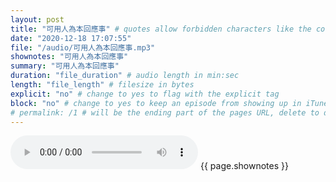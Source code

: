 ```yaml
---
layout: post
title: "可用人為本回應事" # quotes allow forbidden characters like the colon
date: "2020-12-18 17:07:55"
file: "/audio/可用人為本回應事.mp3"
shownotes: "可用人為本回應事"
summary: "可用人為本回應事"
duration: "file_duration" # audio length in min:sec
length: "file_length" # filesize in bytes
explicit: "no" # change to yes to flag with the explicit tag
block: "no" # change to yes to keep an episode from showing up in iTunes
# permalink: /1 # will be the ending part of the pages URL, delete to default to the title
---
```


<audio controls>
<source src="{{site.url}}{{site.baseurl}}{{ page.file }}" type="audio/x-mp3">
Your browser does not support the audio element.
</audio>
{{ page.shownotes }}
